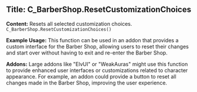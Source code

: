 ## Title: C_BarberShop.ResetCustomizationChoices

**Content:**
Resets all selected customization choices.
`C_BarberShop.ResetCustomizationChoices()`

**Example Usage:**
This function can be used in an addon that provides a custom interface for the Barber Shop, allowing users to reset their changes and start over without having to exit and re-enter the Barber Shop.

**Addons:**
Large addons like "ElvUI" or "WeakAuras" might use this function to provide enhanced user interfaces or customizations related to character appearance. For example, an addon could provide a button to reset all changes made in the Barber Shop, improving the user experience.
